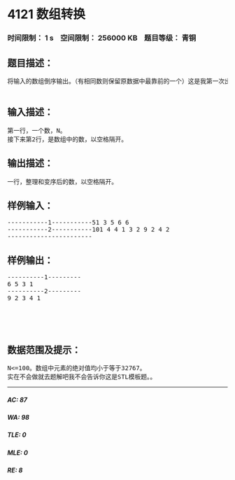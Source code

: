 # 4121 数组转换   
### 时间限制： 1 s&nbsp;&nbsp;&nbsp;&nbsp;空间限制： 256000 KB&nbsp;&nbsp;&nbsp;&nbsp;题目等级： 青铜  
## 题目描述：  

<pre>
将输入的数组倒序输出。（有相同数则保留原数据中最靠前的一个）这是我第一次出题目，请大家多多包涵哦！  

</pre>
  
  
## 输入描述：  

<pre>
第一行，一个数，N。  
接下来第2行，是数组中的数，以空格隔开。
</pre>
  
  
## 输出描述：  

<pre>
一行，整理和变序后的数，以空格隔开。
</pre>
  
  
## 样例输入：  

<pre>
-----------1-----------51 3 5 6 6  
-----------2-----------101 4 4 1 3 2 9 2 4 2  
-----------------------
</pre>
  
  
## 样例输出：  

<pre>
----------1---------  
6 5 3 1  
----------2---------  
9 2 3 4 1  
  
  
  

</pre>
  
  
## 数据范围及提示：  

<pre>
N<=100。数组中元素的绝对值均小于等于32767。  
实在不会做就去题解吧我不会告诉你这是STL模板题。。
</pre>
  
  
***  

##### AC: 87  
##### WA: 98  
##### TLE: 0  
##### MLE: 0  
##### RE: 8  
